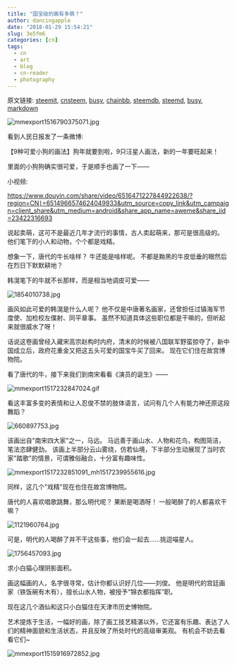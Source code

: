 ```yaml
---
title: "国宝级的画有多萌？"
author: dancingapple
date: "2018-01-29 15:54:21"
slug: 3e5fm6
categories: [cn]
tags: 
  - cn
  - art
  - blog
  - cn-reader
  - photography
---
```


原文链接: [steemit](https://steemit.com), [cnsteem](https://cnsteem.com), [busy](https://busy.org), [chainbb](https://chainbb.com), [steemdb](https://steemdb.com), [steemd](https://steemd.com), [busy](https://busy.org), [markdown](https://raw.githubusercontent.com/pzhaonet/steem_dancingapple/master/content/post/3e5fm6.md)

![mmexport1516790375071.jpg](https://steemitimages.com/DQmcdecePaQqophjUexXQpZpMQgCCgTP9mAeAhmzS2o2FZV/mmexport1516790375071.jpg)


看到人民日报发了一条微博:

【9种可爱小狗的画法】狗年就要到啦，9只汪星人画法，新的一年要旺起来！

里面的小狗狗确实很可爱，于是顺手也画了一下——

小视频:

https://www.douyin.com/share/video/6516471227844922638/?region=CN∣=6514966574624049933&utm_source=copy_link&utm_campaign=client_share&utm_medium=android&share_app_name=aweme&share_iid=23422316693

说起卖萌，这可不是最近几年才流行的事情，古人卖起萌来，那可是很高级的。
他们笔下的小人和动物，个个都是戏精。

想象一下，唐代的牛长啥样？
牛还能是啥样呢。
不都是黝黑的牛皮低垂的眼然后在烈日下默默耕地？

韩滉笔下的牛就不长那样，而是相当地调皮可爱——

![1854010738.jpg](https://steemitimages.com/DQmbu6qXFMaB6PXAy1yVofimVoSviB7siBscAyTNtDjSzfc/1854010738.jpg)

画风如此可爱的韩滉是什么人呢？
他不仅是中唐著名画家，还曾担任过镇海军节度使、加检校左僕射、同平章事。
虽然不知道具体这些职位都是干嘛的，但听起来就很威水了呀！

话说这卷画曾经入藏宋高宗赵构时内府，清末的时候被八国联军野蛮掠夺了，新中国成立后，政府花重金又把这五头可爱的国宝牛买了回来。
现在它们住在故宫博物院。

看了唐代的牛，接下来我们到南宋看看《演员的诞生》——

![mmexport1517232847024.gif](https://steemitimages.com/DQmUJyyka3Qoas6hDLuJrxJSsx4sqxsNfY5BvXGYMdo5Jgk/mmexport1517232847024.gif)

看这丰富多变的表情和让人忍俊不禁的肢体语言，试问有几个人有能力神还原这段舞蹈？

![660897753.jpg](https://steemitimages.com/DQmXoXZbj17Hf4Tt9VBDBntHmDX87Nxqm22qF5JGGRBVsXz/660897753.jpg)

该画出自"南宋四大家"之一，马远。
马远善于画山水、人物和花鸟，构图简洁，笔法恣肆健劲。
该画上半部分云山雾绕，仿若仙境，下半部分生动展现了当时农家"踏歌"的情景，可谓雅俗融合，十分富有趣味性。

![mmexport1517232851091_mh1517239955616.jpg](https://steemitimages.com/DQmcTMUizLkYGHTWD8H6ptMNPkd9DvkYxEAE95KuwD1NvVh/mmexport1517232851091_mh1517239955616.jpg)

同样，这几个"戏精"现在也住在故宫博物院。

唐代的人喜欢唱歌跳舞，那么明代呢？
果断是喝酒呀！
一般喝醉了的人都喜欢干嘛？

![1121960764.jpg](https://steemitimages.com/DQmNwGNnXYtFN9ewRw83S2S7kAV86FAt49YN4DsxgpgHRW4/1121960764.jpg)

可是，明代的人喝醉了并不干这些事，他们会一起去......挑逗喵星人。

![1756457093.jpg](https://steemitimages.com/DQmW79DjFATPqmaL9WwiCzsPBu5cMCm2HdSH9VTjFRJrdVv/1756457093.jpg)

求小白猫心理阴影面积。

画这幅画的人，名字很寻常，估计你都认识好几位——刘俊。
他是明代的宫廷画家（铁饭碗有木有），擅长山水人物，被授予“锦衣都指挥”职。

现在这几个酒仙和这只小白猫住在天津市历史博物院。

艺术提炼于生活，一幅好的画，除了画工技艺精湛以外，它还富有乐趣、表达了人们的精神面貌和生活状态，并且反映了所处时代的高级审美观。
有机会不妨去看看它们~















![mmexport1515916972852.jpg](https://steemitimages.com/DQmUw9WovZ869bmJzPj9Uo9LN3KJHsmAYLevXjoNvQQcQB2/mmexport1515916972852.jpg)
